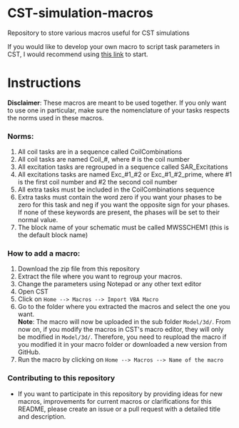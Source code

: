 # CST-simulation-macros
Repository to store various macros useful for CST simulations

If you would like to develop your own macro to script task parameters in CST, I would recommend using [this link](https://space.mit.edu/RADIO/CST_online/mergedProjects/VBA_DES/special_vbacommands/simulationtaskobject.htm) to start. 

# Instructions
**Disclaimer**: These macros are meant to be used together. If you only want to use one in particular, make sure the nomenclature of your tasks respects the norms used in these macros. 

### Norms:
1. All coil tasks are in a sequence called CoilCombinations
2. All coil tasks are named Coil_#, where # is the coil number
3. All excitation tasks are regrouped in a sequence called SAR_Excitations
4. All excitations tasks are named Exc_#1_#2 or Exc_#1_#2_prime, where #1 is the first coil number and #2 the second coil number
5. All extra tasks must be included in the CoilCombinations sequence
6. Extra tasks must contain the word zero if you want your phases to be zero for this task and neg if you want the opposite sign for your phases. If none of these keywords are present, the phases will be set to their normal value.
7. The block name of your schematic must be called MWSSCHEM1 (this is the default block name)

### How to add a macro:
1. Download the zip file from this repository
2. Extract the file where you want to regroup your macros.
3. Change the parameters using Notepad or any other text editor
4. Open CST
5. Click on `Home --> Macros --> Import VBA Macro`
6. Go to the folder where you extracted the macros and select the one you want. <br>
**Note**: The macro will now be uploaded in the sub folder `Model/3d/`. From now on, if you modify the macros in CST's macro editor, they will only be modified in `Model/3d/`. Therefore, you need to reupload the macro if you modified it in your macro folder or downloaded a new version from GitHub. 
7. Run the macro by clicking on `Home --> Macros --> Name of the macro`

### Contributing to this repository
  * If you want to participate in this repository by providing ideas for new macros, improvements for current macros or clarifications for this README, please create an issue or a pull request with a detailed title and description. 
